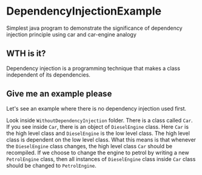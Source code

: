 # DependencyInjectionExample
Simplest java program to demonstrate the significance of  dependency injection principle using car and car-engine analogy


## WTH is it?
Dependency injection is a programming technique that makes a class independent of its dependencies.

## Give me an example please

Let's see an example where there is no dependency injection used first.

Look inside `WithoutDependencyInjection` folder. There is a class called `Car`. If you see inside `Car`, there is an object of `DieselEngine` class. Here `Car` is the high level class and `DieselEngine` is the low level class. The high level class is dependent on the low level class. What this means is that whenever the `DieselEngine` class changes, the high level class `Car` should be recompiled. If we choose to change the engine to petrol by writing a new `PetrolEngine` class, then all instances of `DieselEngine` class inside `Car` class should be changed to `PetrolEngine`. 



